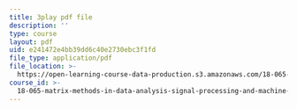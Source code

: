 ```yaml
---
title: 3play pdf file
description: ''
type: course
layout: pdf
uid: e241472e4bb39dd6c40e2730ebc3f1fd
file_type: application/pdf
file_location: >-
  https://open-learning-course-data-production.s3.amazonaws.com/18-065-matrix-methods-in-data-analysis-signal-processing-and-machine-learning-spring-2018/e241472e4bb39dd6c40e2730ebc3f1fd_nrDkb2MAwSA.pdf
course_id: >-
  18-065-matrix-methods-in-data-analysis-signal-processing-and-machine-learning-spring-2018
---
```


